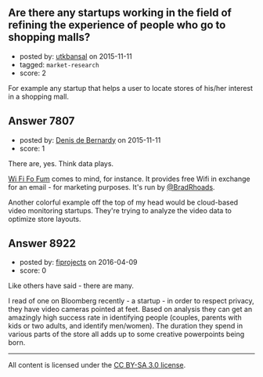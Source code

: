 ## Are there any startups working in the field of refining the experience of people who go to shopping malls?

- posted by: [utkbansal](https://stackexchange.com/users/3861672/utkbansal) on 2015-11-11
- tagged: `market-research`
- score: 2

For example any startup that helps a user to locate stores of his/her interest in a shopping mall.


## Answer 7807

- posted by: [Denis de Bernardy](https://stackexchange.com/users/182468/denis-de-bernardy) on 2015-11-11
- score: 1

There are, yes. Think data plays.

[Wi Fi Fo Fum](http://wi-fi-fo-fum.com) comes to mind, for instance. It provides free Wifi in exchange for an email - for marketing purposes. It's run by [@BradRhoads](https://startups.stackexchange.com/users/91/brad-rhoads).

Another colorful example off the top of my head would be cloud-based video monitoring startups. They're trying to analyze the video data to optimize store layouts.


## Answer 8922

- posted by: [fiprojects](https://stackexchange.com/users/5370155/fiprojects) on 2016-04-09
- score: 0

Like others have said - there are many.

I read of one on Bloomberg recently - a startup - in order to respect privacy, they have video cameras pointed at feet. Based on analysis they can get an amazingly high success rate in identifying people (couples, parents with kids or two adults, and identify men/women). The duration they spend in various parts of the store all adds up to some creative powerpoints being born.



---

All content is licensed under the [CC BY-SA 3.0 license](https://creativecommons.org/licenses/by-sa/3.0/).
